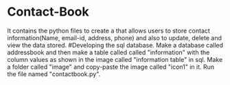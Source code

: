 # Contact-Book
It contains the python files to create a that allows users to store contact information(Name, email-id, address, phone) and also to update, delete and view the data stored.
#Developing the sql database.
Make a database called addressbook and then make a table called called "information" with the column values as shown in the image called "information table" in sql.
Make a folder called "image" and copy-paste the image called "icon1" in it.
Run the file named "contactbook.py".
